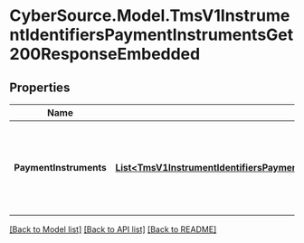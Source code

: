 # CyberSource.Model.TmsV1InstrumentIdentifiersPaymentInstrumentsGet200ResponseEmbedded
## Properties

Name | Type | Description | Notes
------------ | ------------- | ------------- | -------------
**PaymentInstruments** | [**List&lt;TmsV1InstrumentIdentifiersPaymentInstrumentsGet200ResponseEmbeddedPaymentInstruments&gt;**](TmsV1InstrumentIdentifiersPaymentInstrumentsGet200ResponseEmbeddedPaymentInstruments.md) | Array of Payment Instruments returned for the supplied Instrument Identifier. | [optional] 

[[Back to Model list]](../README.md#documentation-for-models) [[Back to API list]](../README.md#documentation-for-api-endpoints) [[Back to README]](../README.md)


